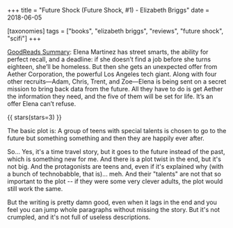 +++
title = "Future Shock (Future Shock, #1) - Elizabeth Briggs"
date = 2018-06-05

[taxonomies]
tags = ["books", "elizabeth briggs", "reviews", "future shock", "scifi"]
+++

[GoodReads Summary](https://www.goodreads.com/book/show/26722944-future-shock):
Elena Martinez has street smarts, the ability for perfect recall, and a
deadline: if she doesn’t find a job before she turns eighteen, she’ll be
homeless. But then she gets an unexpected offer from Aether Corporation, the
powerful Los Angeles tech giant. Along with four other recruits—Adam, Chris,
Trent, and Zoe—Elena is being sent on a secret mission to bring back data from
the future. All they have to do is get Aether the information they need, and
the five of them will be set for life. It’s an offer Elena can’t refuse.

<!-- more -->

{{ stars(stars=3) }}

The basic plot is: A group of teens with special talents is chosen to go to
the future but something something and then they are happily ever after.

So... Yes, it's a time travel story, but it goes to the future instead of the
past, which is something new for me. And there is a plot twist in the end, but
it's not big. And the protagonists are teens and, even if it's explained why
(with a bunch of technobabble, that is)... meh. And their "talents" are not
that so important to the plot -- if they were some very clever adults, the
plot would still work the same.

But the writing is pretty damn good, even when it lags in the end and you feel
you can jump whole paragraphs without missing the story. But it's not
crumpled, and it's not full of useless descriptions.
